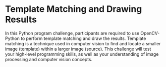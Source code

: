 # Template Matching and Drawing Results

In this Python program challenge, participants are required to use OpenCV-Python to perform template matching and draw the results. Template matching is a technique used in computer vision to find and locate a smaller image (template) within a larger image (source). This challenge will test your high-level programming skills, as well as your understanding of image processing and computer vision concepts.
